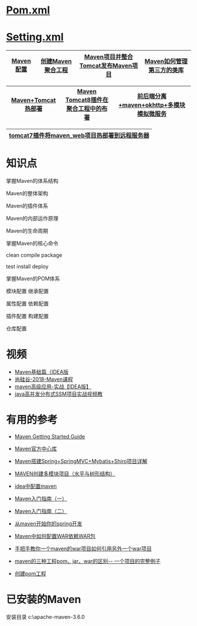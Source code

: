 # [Pom.xml](https://maven.apache.org/pom.html)

# [Setting.xml](https://maven.apache.org/settings.html)


[Maven配置](https://github.com/stevenli91748/Engineering-special/blob/master/Maven/Maven配置.md)|[创建Maven聚合工程](https://www.bilibili.com/video/av66688878?from=search&seid=1510232123322665339)|[Maven项目并整合Tomcat发布Maven项目](https://www.bilibili.com/video/av66142485/?spm_id_from=333.788.videocard.2)|[Maven如何管理第三方的类库](https://www.bilibili.com/video/av66145696/?spm_id_from=333.788.videocard.2)|
---|---|---|---|

[Maven+Tomcat热部署](https://github.com/stevenli91748/Engineering-special/blob/master/Maven/Maven%2BTomcat热部署.md)|[Maven Tomcat8插件在聚合工程中的布署](https://www.bilibili.com/video/av66798233)|[前后端分离+maven+okhttp+多模块模拟微服务](https://www.bilibili.com/video/av74433362/?spm_id_from=333.788.videocard.6)|
---|---|---|

[tomcat7插件将maven_web项目热部署到远程服务器](https://www.bilibili.com/video/av82792639?from=search&seid=13371764215596198302)|
---|


# 知识点

掌握Maven的体系结构

Maven的整体架构

Maven的插件体系

Maven的内部运作原理

Maven的生命周期

掌握Maven的核心命令

clean  compile  package

test  install  deploy

掌握Maven的POM体系

模块配置  继承配置

属性配置  依赖配置

插件配置  构建配置

仓库配置


# 视频

* [Maven基础篇（IDEA版](https://www.bilibili.com/video/av54119831/?spm_id_from=333.788.videocard.2)
* [尚硅谷-2018-Maven课程](https://www.bilibili.com/video/av71959337?from=search&seid=3444294724672188002)
* [maven高级应用-实战【IDEA版】](https://www.bilibili.com/video/av56964550/?spm_id_from=333.788.videocard.5)
* [java高并发分布式SSM项目实战视频教](https://space.bilibili.com/7028047/channel/detail?cid=40223)
# 有用的参考
* [Maven Getting Started Guide](https://maven.apache.org/guides/getting-started/index.html)
* [Maven官方中心库](https://mvnrepository.com)

* [Maven搭建Spring+SpringMVC+Mybatis+Shiro项目详解](https://blog.csdn.net/userrefister/article/details/72760424)
* [MAVEN创建多模块项目（水平与树形结构）](https://blog.csdn.net/zhshulin/article/details/53001750)
* [idea中配置maven](https://blog.csdn.net/nba_linshuhao/article/details/82715485)
* [Maven入门指南（一）](http://ifeve.com/maven-1/)
* [Maven入门指南（二）](http://ifeve.com/maven-2/)
* [从maven开始你的spring开发](https://blog.csdn.net/u011055819/article/details/81054242)
* [Maven中如何配置WAR依赖WAR包](https://blog.csdn.net/kobejayandy/article/details/8143930)
* [手把手教你一个maven的war项目如何引用另外一个war项目](https://blog.csdn.net/lzh657083979/article/details/78254104)
* [maven的三种工程pom、jar、war的区别-- 一个项目的完整例子](https://blog.csdn.net/houjx3/article/details/82344495)
* [创建pom工程](https://blog.csdn.net/yuwenlanleng/article/details/84644216)
# 已安装的Maven
安装目录
c:\apache-maven-3.6.0
